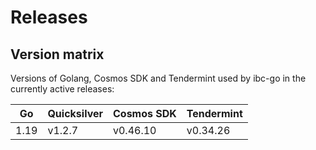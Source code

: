 # Releases

## Version matrix

Versions of Golang, Cosmos SDK and Tendermint used by ibc-go in the currently active releases:

| Go   | Quicksilver | Cosmos SDK | Tendermint |
|------|-------------|------------|------------|
| 1.19 | v1.2.7      | v0.46.10   | v0.34.26   |
